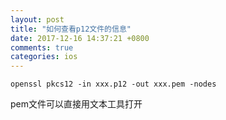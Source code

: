 ```yaml
---
layout: post
title: "如何查看p12文件的信息"
date: 2017-12-16 14:37:21 +0800
comments: true
categories: ios
---
```

```
openssl pkcs12 -in xxx.p12 -out xxx.pem -nodes
```
pem文件可以直接用文本工具打开